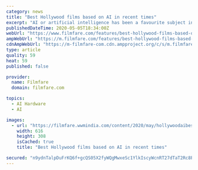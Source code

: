 ```yaml
---
category: news
title: "Best Hollywood films based on AI in recent times"
excerpt: "AI or artificial intelligence has been a favourite subject in the realm of American speculative fiction. Almost all big-name SF writers have written about it and taking a cue from their writings, as well as from Japanese manga,"
publishedDateTime: 2020-05-05T18:34:00Z
webUrl: "https://www.filmfare.com/features/best-hollywood-films-based-on-ai-in-recent-times-40665.html"
ampWebUrl: "https://m.filmfare.com/features/best-hollywood-films-based-on-ai-in-recent-times-40665.amp"
cdnAmpWebUrl: "https://m-filmfare-com.cdn.ampproject.org/c/s/m.filmfare.com/features/best-hollywood-films-based-on-ai-in-recent-times-40665.amp"
type: article
quality: 59
heat: 59
published: false

provider:
  name: Filmfare
  domain: filmfare.com

topics:
  - AI Hardware
  - AI

images:
  - url: "https://filmfare.wwmindia.com/content/2020/may/hollywoodaibest61588695032.jpg"
    width: 616
    height: 308
    isCached: true
    title: "Best Hollywood films based on AI in recent times"

secured: "n9ydnTalpDuFrKQ6f+gcQS05X2fyWQgMwxeSc1YlkIscyWcnRT27dTaT2Rc8Pr2R5MMk0ESMu5qqc9Hj/7hVdaAZtF2/L2MNCakt3gqV5YI7qcL/IdQM6MEbOY508oKHdA2DNe7H1BpgJgDLoV15b71CAyhfbvHrtRltxhkAhP18RKxGPsNFoL510YLd7H3gvRXRiTZV8pcjSQ/OnY/oWme5wxqfOxAPAuU03BHtCGbl1FKncZutw0jOtRwQ7aUezWwTMT8h7PE2zpYTZePCYw0TkGFV0fruMFyA1ypI6kiEd0UwJDGKS3jiQwt1C53Hw+j26hO9pXqWU8U6BqrOCvGSJYdoK49omDtrytTgu+feFaxLQNMXz6Mn11ua2WwI7SN5fzREemosR0todv7We4fj1Mw6TywTBCucuV0dbzdgZfodiFVqQpZqWZPbhByy8VqgSzJTY4hJTjp9RAYokMLIog4YvmDnVzBx5byjEi0=;qIQBX0/bZbA9K60A12wfkg=="
---
```


